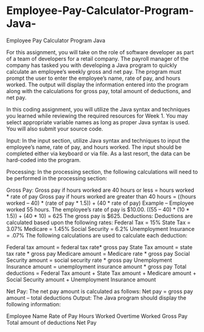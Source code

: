 # Employee-Pay-Calculator-Program-Java-
Employee Pay Calculator Program Java

For this assignment, you will take on the role of software developer as part of a team of developers for a retail company. The payroll manager of the company has tasked you with developing a Java program to quickly calculate an employee’s weekly gross and net pay. The program must prompt the user to enter the employee’s name, rate of pay, and hours worked. The output will display the information entered into the program along with the calculations for gross pay, total amount of deductions, and net pay.

In this coding assignment, you will utilize the Java syntax and techniques you learned while reviewing the required resources for Week 1. You may select appropriate variable names as long as proper Java syntax is used. You will also submit your source code.

Input:
In the input section, utilize Java syntax and techniques to input the employee’s name, rate of pay, and hours worked. The input should be completed either via keyboard or via file. As a last resort, the data can be hard-coded into the program.

Processing:
In the processing section, the following calculations will need to be performed in the processing section:

Gross Pay:
Gross pay if hours worked are 40 hours or less = hours worked * rate of pay
Gross pay if hours worked are greater than 40 hours = ((hours worked – 40) * (rate of pay * 1.5)) + (40 * rate of pay)
Example – Employee worked 55 hours. The employee’s rate of pay is $10.00.
((55 – 40) * (10 * 1.5)) + (40 * 10) = 625
The gross pay is $625.
Deductions:
Deductions are calculated based upon the following rates:
Federal Tax = 15%
State Tax = 3.07%
Medicare = 1.45%
Social Security = 6.2%
Unemployment Insurance = .07%
The following calculations are used to calculate each deduction:

Federal tax amount = federal tax rate* gross pay
State Tax amount = state tax rate * gross pay
Medicare amount = Medicare rate * gross pay
Social Security amount = social security rate * gross pay
Unemployment Insurance amount = unemployment insurance amount * gross pay
Total deductions = Federal Tax amount + State Tax amount + Medicare amount + Social Security amount + Unemployment Insurance amount

Net Pay:
The net pay amount is calculated as follows:
Net pay = gross pay amount – total deductions
Output:
The Java program should display the following information:

Employee Name
Rate of Pay
Hours Worked
Overtime Worked
Gross Pay
Total amount of deductions
Net Pay
